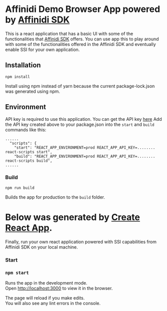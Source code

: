 # Affinidi Demo Browser App powered by [Affinidi SDK](https://github.com/affinityproject/affinidi-core-sdk)

This is a react application that has a basic UI with some of the functionalities that [Affinidi SDK](https://github.com/affinityproject/affinidi-core-sdk) offers. You can use app this to play around with some of the functionalities offered in the Affinidi SDK and eventually enable SSI for your own application.

## Installation

`npm install`

Install using npm instead of yarn because the current package-lock.json was
generated using npm.

## Environment

API key is required to use this application. You can get the API key [here](https://apikey.affinidi.com/)
Add the API key created above to your package.json into the `start` and `build` commands like this:

```
......
  "scripts": {
    "start": "REACT_APP_ENVIRONMENT=prod REACT_APP_API_KEY=........ react-scripts start",
    "build": "REACT_APP_ENVIRONMENT=prod REACT_APP_API_KEY=........ react-scripts build",
......
```

### Build

`npm run build`

Builds the app for production to the `build` folder.<br />

# Below was generated by [Create React App](https://github.com/facebook/create-react-app).
Finally, run your own react application powered with SSI capabilities from Affinidi SDK on your local machine.

### Start

### `npm start`

Runs the app in the development mode.<br />
Open [http://localhost:3000](http://localhost:3000) to view it in the browser.

The page will reload if you make edits.<br />
You will also see any lint errors in the console.
